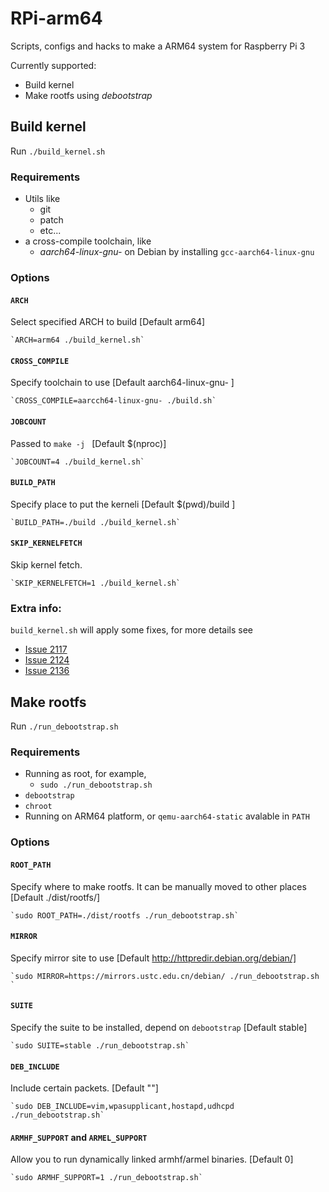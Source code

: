 # RPi-arm64
Scripts, configs and hacks to make a ARM64 system for Raspberry Pi 3

Currently supported:

* Build kernel
* Make rootfs using _debootstrap_

## Build kernel
Run `./build_kernel.sh`

### Requirements
* Utils like
    * git
    * patch
    * etc...
* a cross-compile toolchain, like
    * _aarch64-linux-gnu-_ on Debian by installing `gcc-aarch64-linux-gnu`

### Options
#### `ARCH`
Select specified ARCH to build [Default arm64]

    `ARCH=arm64 ./build_kernel.sh`
#### `CROSS_COMPILE`
Specify toolchain to use [Default aarch64-linux-gnu- ]

    `CROSS_COMPILE=aarcch64-linux-gnu- ./build.sh`
#### `JOBCOUNT`
Passed to `make -j ` [Default $(nproc)]

    `JOBCOUNT=4 ./build_kernel.sh`
#### `BUILD_PATH`
Specify place to put the kerneli [Default $(pwd)/build ]

    `BUILD_PATH=./build ./build_kernel.sh`
#### `SKIP_KERNELFETCH`
Skip kernel fetch.

    `SKIP_KERNELFETCH=1 ./build_kernel.sh`

### Extra info:
`build_kernel.sh` will apply some fixes, for more details see

 * [Issue 2117](https://github.com/raspberrypi/linux/issues/2117)
 * [Issue 2124](https://github.com/raspberrypi/linux/issues/2124)
 * [Issue 2136](https://github.com/raspberrypi/linux/issues/2136)

## Make rootfs
Run `./run_debootstrap.sh`

### Requirements
* Running as root, for example,
    * `sudo ./run_debootstrap.sh`
* `debootstrap`
* `chroot`
* Running on ARM64 platform, or `qemu-aarch64-static` avalable in `PATH`

### Options
#### `ROOT_PATH`
Specify where to make rootfs.
It can be manually moved to other places [Default ./dist/rootfs/]

    `sudo ROOT_PATH=./dist/rootfs ./run_debootstrap.sh`
#### `MIRROR`
Specify mirror site to use [Default http://httpredir.debian.org/debian/]

    `sudo MIRROR=https://mirrors.ustc.edu.cn/debian/ ./run_debootstrap.sh `

#### `SUITE`
Specify the suite to be installed, depend on `debootstrap` [Default stable]

    `sudo SUITE=stable ./run_debootstrap.sh`

#### `DEB_INCLUDE`
Include certain packets. [Default ""]

    `sudo DEB_INCLUDE=vim,wpasupplicant,hostapd,udhcpd ./run_debootstrap.sh`

#### `ARMHF_SUPPORT` and `ARMEL_SUPPORT`
Allow you to run dynamically linked armhf/armel binaries. [Default 0]

    `sudo ARMHF_SUPPORT=1 ./run_debootstrap.sh`
